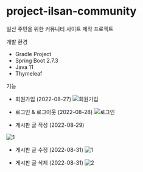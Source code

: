 # project-ilsan-community
일산 주민을 위한 커뮤니티 사이트 제작 프로젝트

개발 환경
- Gradle Project
- Spring Boot 2.7.3
- Java 11
- Thymeleaf

기능
- 회원가입 (2022-08-27)
![회원가입](https://user-images.githubusercontent.com/110602188/187585848-1faecb0e-6914-4f99-8175-430276b974f5.gif)

- 로그인 & 로그아웃 (2022-08-28)
![로그인](https://user-images.githubusercontent.com/110602188/187585852-4ad4ccec-0b5b-40c8-accc-a68df8025217.gif)

- 게시판 글 작성 (2022-08-29)

![1](https://user-images.githubusercontent.com/110602188/187584959-8da49bc4-439b-4ff6-8e7f-4288dab1fe77.gif)

- 게시판 글 수정 (2022-08-31)
![1](https://user-images.githubusercontent.com/110602188/187584968-2349fa39-6036-43e8-82f8-fb406906e825.gif)

- 게시판 글 삭제 (2022-08-31)
![2](https://user-images.githubusercontent.com/110602188/187584969-23d07e7d-3fae-413f-8392-05c1a7900bfc.gif)






